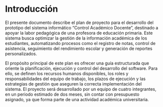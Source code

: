 # Introducción
El presente documento describe el plan de proyecto para el desarrollo del prototipo del sistema informático “Control Académico Docente”, destinado a apoyar la labor pedagógica de una profesora de educación primaria. Este sistema busca optimizar la gestión de la información académica de los estudiantes, automatizando procesos como el registro de notas, control de asistencia, seguimiento del rendimiento escolar y generación de reportes personalizados.

El propósito principal de este plan es ofrecer una guía estructurada que oriente la planificación, ejecución y control del desarrollo del software. Para ello, se definen los recursos humanos disponibles, los roles y responsabilidades del equipo de trabajo, los plazos de ejecución y las estrategias de gestión que aseguren la correcta implementación del sistema. El proyecto será desarrollado por un equipo de cuatro integrantes, en un periodo estimado de dos meses, sin contar con presupuesto asignado, ya que forma parte de una actividad académica universitaria.


